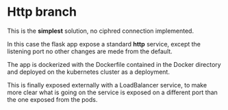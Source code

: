 # Http branch

This is the **simplest** solution, no ciphred connection implemented.

In this case the flask app expose a standard **http** service, except the listening port no other changes are mede from the default. 

The app is dockerized with the Dockerfile contained in the Docker directory and deployed on the kubernetes cluster as a deployment. 

This is finally exposed externally with a LoadBalancer service, to make more clear what is going on the service is exposed on a different port than the one exposed from the pods.
